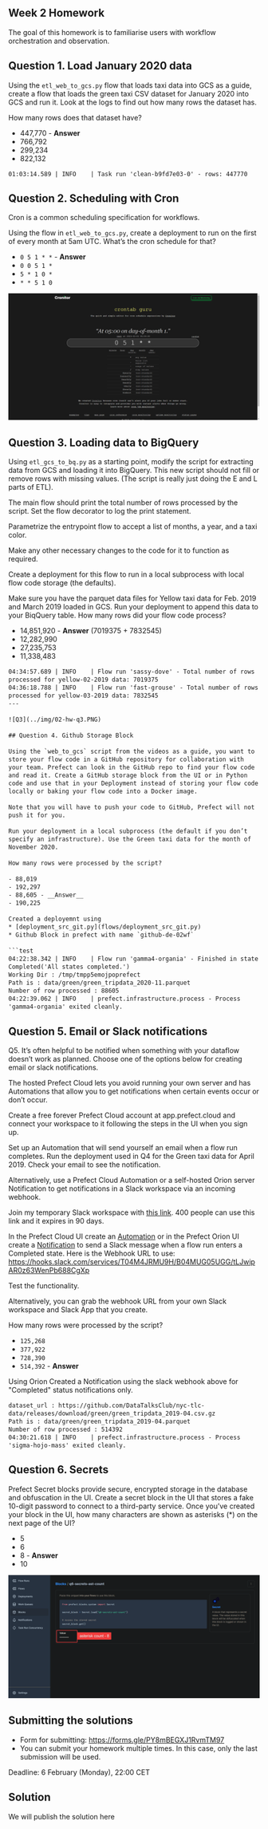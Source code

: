 ## Week 2 Homework

The goal of this homework is to familiarise users with workflow orchestration and observation. 


## Question 1. Load January 2020 data

Using the `etl_web_to_gcs.py` flow that loads taxi data into GCS as a guide, create a flow that loads the green taxi CSV dataset for January 2020 into GCS and run it. Look at the logs to find out how many rows the dataset has.

How many rows does that dataset have?

* 447,770 - __Answer__
* 766,792
* 299,234
* 822,132

```log
01:03:14.589 | INFO    | Task run 'clean-b9fd7e03-0' - rows: 447770
```

## Question 2. Scheduling with Cron

Cron is a common scheduling specification for workflows. 

Using the flow in `etl_web_to_gcs.py`, create a deployment to run on the first of every month at 5am UTC. What’s the cron schedule for that?

- `0 5 1 * *` - __Answer__
- `0 0 5 1 *`
- `5 * 1 0 *`
- `* * 5 1 0`

![Q2](../img/02-hw-q2.PNG)

## Question 3. Loading data to BigQuery 

Using `etl_gcs_to_bq.py` as a starting point, modify the script for extracting data from GCS and loading it into BigQuery. This new script should not fill or remove rows with missing values. (The script is really just doing the E and L parts of ETL).

The main flow should print the total number of rows processed by the script. Set the flow decorator to log the print statement.

Parametrize the entrypoint flow to accept a list of months, a year, and a taxi color. 

Make any other necessary changes to the code for it to function as required.

Create a deployment for this flow to run in a local subprocess with local flow code storage (the defaults).

Make sure you have the parquet data files for Yellow taxi data for Feb. 2019 and March 2019 loaded in GCS. Run your deployment to append this data to your BiqQuery table. How many rows did your flow code process?

- 14,851,920  - __Answer__ (7019375 + 7832545)
- 12,282,990
- 27,235,753
- 11,338,483

```text
04:34:57.689 | INFO    | Flow run 'sassy-dove' - Total number of rows processed for yellow-02-2019 data: 7019375
04:36:18.788 | INFO    | Flow run 'fast-grouse' - Total number of rows processed for yellow-03-2019 data: 7832545
---

![Q3](../img/02-hw-q3.PNG)

## Question 4. Github Storage Block

Using the `web_to_gcs` script from the videos as a guide, you want to store your flow code in a GitHub repository for collaboration with your team. Prefect can look in the GitHub repo to find your flow code and read it. Create a GitHub storage block from the UI or in Python code and use that in your Deployment instead of storing your flow code locally or baking your flow code into a Docker image. 

Note that you will have to push your code to GitHub, Prefect will not push it for you.

Run your deployment in a local subprocess (the default if you don’t specify an infrastructure). Use the Green taxi data for the month of November 2020.

How many rows were processed by the script?

- 88,019
- 192,297
- 88,605 - __Answer__
- 190,225

Created a deployemnt using
* [deployment_src_git.py](flows/deployment_src_git.py)
* Github Block in prefect with name `github-de-02wf`

```test
04:22:38.342 | INFO    | Flow run 'gamma4-organia' - Finished in state Completed('All states completed.')
Working Dir : /tmp/tmpp5emojpoprefect
Path is : data/green/green_tripdata_2020-11.parquet
Number of row processed : 88605
04:22:39.062 | INFO    | prefect.infrastructure.process - Process 'gamma4-organia' exited cleanly.
```

## Question 5. Email or Slack notifications

Q5. It’s often helpful to be notified when something with your dataflow doesn’t work as planned. Choose one of the options below for creating email or slack notifications.

The hosted Prefect Cloud lets you avoid running your own server and has Automations that allow you to get notifications when certain events occur or don’t occur. 

Create a free forever Prefect Cloud account at app.prefect.cloud and connect your workspace to it following the steps in the UI when you sign up. 

Set up an Automation that will send yourself an email when a flow run completes. Run the deployment used in Q4 for the Green taxi data for April 2019. Check your email to see the notification.

Alternatively, use a Prefect Cloud Automation or a self-hosted Orion server Notification to get notifications in a Slack workspace via an incoming webhook. 

Join my temporary Slack workspace with [this link](https://join.slack.com/t/temp-notify/shared_invite/zt-1odklt4wh-hH~b89HN8MjMrPGEaOlxIw). 400 people can use this link and it expires in 90 days. 

In the Prefect Cloud UI create an [Automation](https://docs.prefect.io/ui/automations) or in the Prefect Orion UI create a [Notification](https://docs.prefect.io/ui/notifications/) to send a Slack message when a flow run enters a Completed state. Here is the Webhook URL to use: https://hooks.slack.com/services/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

Test the functionality.

Alternatively, you can grab the webhook URL from your own Slack workspace and Slack App that you create. 


How many rows were processed by the script?

- `125,268`
- `377,922`
- `728,390`
- `514,392` - __Answer__

Using Orion Created a Notification using the slack webhook above for "Completed" status notifications only.

```text
dataset_url : https://github.com/DataTalksClub/nyc-tlc-data/releases/download/green/green_tripdata_2019-04.csv.gz
Path is : data/green/green_tripdata_2019-04.parquet
Number of row processed : 514392
04:30:21.618 | INFO    | prefect.infrastructure.process - Process 'sigma-hojo-mass' exited cleanly.
```

## Question 6. Secrets

Prefect Secret blocks provide secure, encrypted storage in the database and obfuscation in the UI. Create a secret block in the UI that stores a fake 10-digit password to connect to a third-party service. Once you’ve created your block in the UI, how many characters are shown as asterisks (*) on the next page of the UI?

- 5
- 6
- 8 - __Answer__
- 10

![Q6](../img/02-hw-q6.PNG)

## Submitting the solutions

* Form for submitting: https://forms.gle/PY8mBEGXJ1RvmTM97
* You can submit your homework multiple times. In this case, only the last submission will be used. 

Deadline: 6 February (Monday), 22:00 CET


## Solution

We will publish the solution here